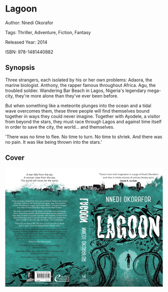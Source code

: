 # Lagoon

Author: Nnedi Okorafor

Tags: Thriller, Adventure, Fiction, Fantasy

Released Year: 2014

ISBN: 978-1481440882

## Synopsis

Three strangers, each isolated by his or her own problems: Adaora, the marine biologist. Anthony, the rapper famous throughout Africa. Agu, the troubled soldier. Wandering Bar Beach in Lagos, Nigeria's legendary mega-city, they're more alone than they've ever been before.

But when something like a meteorite plunges into the ocean and a tidal wave overcomes them, these three people will find themselves bound together in ways they could never imagine. Together with Ayodele, a visitor from beyond the stars, they must race through Lagos and against time itself in order to save the city, the world... and themselves.

'There was no time to flee. No time to turn. No time to shriek. And there was no pain. It was like being thrown into the stars.'

## Cover
![](../assets/lagoon.png)
